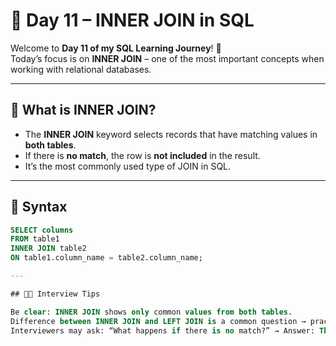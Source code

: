 # 🚀 Day 11 – INNER JOIN in SQL  

Welcome to **Day 11 of my SQL Learning Journey**! 🎯  
Today’s focus is on **INNER JOIN** – one of the most important concepts when working with relational databases.  

---

## 🔹 What is INNER JOIN?
- The **INNER JOIN** keyword selects records that have matching values in **both tables**.  
- If there is **no match**, the row is **not included** in the result.  
- It’s the most commonly used type of JOIN in SQL.  

---

## 🔹 Syntax
```sql
SELECT columns
FROM table1
INNER JOIN table2
ON table1.column_name = table2.column_name;

---

## 🔹💡 Interview Tips

Be clear: INNER JOIN shows only common values from both tables.
Difference between INNER JOIN and LEFT JOIN is a common question → practice explaining with examples.
Interviewers may ask: “What happens if there is no match?” → Answer: The row will not appear in the result set.
